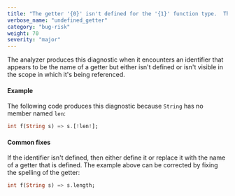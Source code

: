 ```yaml
---
title: "The getter '{0}' isn't defined for the '{1}' function type.  The getter '{0}' isn't defined for the type '{1}'."
verbose_name: "undefined_getter"
category: "bug-risk"
weight: 70
severity: "major"
---
```

The analyzer produces this diagnostic when it encounters an identifier that
appears to be the name of a getter but either isn't defined or isn't
visible in the scope in which it's being referenced.

#### Example

The following code produces this diagnostic because `String` has no member
named `len`:

```dart
int f(String s) => s.[!len!];
```

#### Common fixes

If the identifier isn't defined, then either define it or replace it with
the name of a getter that is defined. The example above can be corrected by
fixing the spelling of the getter:

```dart
int f(String s) => s.length;
```
